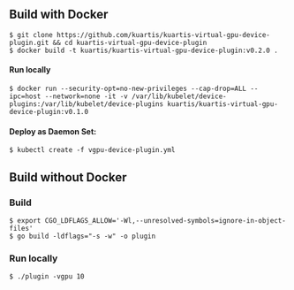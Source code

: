 ## Build with Docker

```shell
$ git clone https://github.com/kuartis/kuartis-virtual-gpu-device-plugin.git && cd kuartis-virtual-gpu-device-plugin
$ docker build -t kuartis/kuartis-virtual-gpu-device-plugin:v0.2.0 .
```

#### Run locally

```shell
$ docker run --security-opt=no-new-privileges --cap-drop=ALL --ipc=host --network=none -it -v /var/lib/kubelet/device-plugins:/var/lib/kubelet/device-plugins kuartis/kuartis-virtual-gpu-device-plugin:v0.1.0
```

#### Deploy as Daemon Set:

```shell
$ kubectl create -f vgpu-device-plugin.yml
```

## Build without Docker

### Build

```shell
$ export CGO_LDFLAGS_ALLOW='-Wl,--unresolved-symbols=ignore-in-object-files'
$ go build -ldflags="-s -w" -o plugin
```

### Run locally

```shell
$ ./plugin -vgpu 10
```
